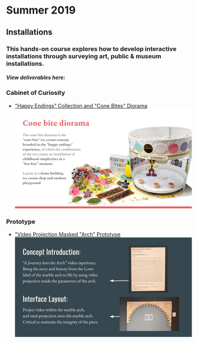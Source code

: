 # Summer 2019

## Installations

### This hands-on course explores how to develop interactive installations through surveying art, public & museum installations.

##### View deliverables here:

### Cabinet of Curiosity
* ["Happy Endings" Collection and "Cone Bites" Diorama](/assets/cone-bite-installation.pdf)
![Cone Bites Slide Image](images/cone-bite.jpg)

### Prototype
* ["Video Projection Masked "Arch" Prototype](https://docs.google.com/presentation/d/1oqAfFOaHtuNZPH_YPvWdomGGapp_7wOL4Ntokv9VrmA/edit?usp=sharing)
![Prototype "Arch" Slide Image](images/prototype.jpg)

<!-- * [Custom Video Projection Arch for Lowe Art Museum](/deliverables/prototype.md)

### Workshop
* [Spring "Beginnings" Collection Egg Hunt](/deliverables/workshop.md)

### Museum Visit Reflections
* [Lowe Art Museum Reflection](/deliverables/lowe.md)

* [Artechouse](../deliverables/artechouse.md)

* [Kislak Center, UM Library of Special Collections](/deliverables/kislak.md) -->
